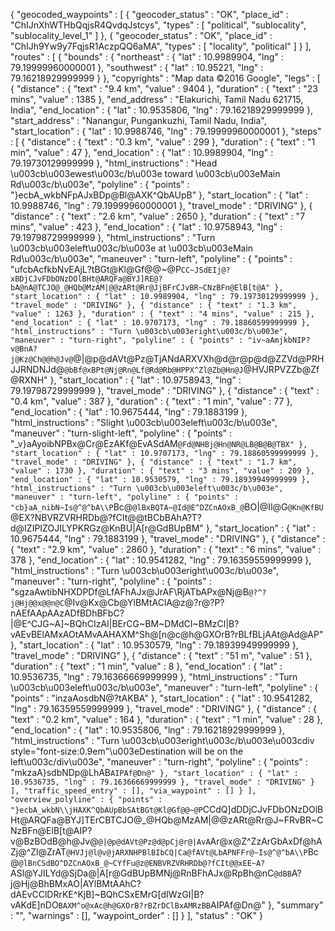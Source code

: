 {
   "geocoded_waypoints" : [
      {
         "geocoder_status" : "OK",
         "place_id" : "ChIJnXhWTHbQqjsR4QvdqJstcys",
         "types" : [ "political", "sublocality", "sublocality_level_1" ]
      },
      {
         "geocoder_status" : "OK",
         "place_id" : "ChIJh9Yw9y7FqjsR1AczpQQ6aMA",
         "types" : [ "locality", "political" ]
      }
   ],
   "routes" : [
      {
         "bounds" : {
            "northeast" : {
               "lat" : 10.9989904,
               "lng" : 79.19999960000001
            },
            "southwest" : {
               "lat" : 10.95221,
               "lng" : 79.16218929999999
            }
         },
         "copyrights" : "Map data ©2016 Google",
         "legs" : [
            {
               "distance" : {
                  "text" : "9.4 km",
                  "value" : 9404
               },
               "duration" : {
                  "text" : "23 mins",
                  "value" : 1385
               },
               "end_address" : "Elakurichi, Tamil Nadu 621715, India",
               "end_location" : {
                  "lat" : 10.9535806,
                  "lng" : 79.16218929999999
               },
               "start_address" : "Nanangur, Pungankuzhi, Tamil Nadu, India",
               "start_location" : {
                  "lat" : 10.9988746,
                  "lng" : 79.19999960000001
               },
               "steps" : [
                  {
                     "distance" : {
                        "text" : "0.3 km",
                        "value" : 299
                     },
                     "duration" : {
                        "text" : "1 min",
                        "value" : 47
                     },
                     "end_location" : {
                        "lat" : 10.9989904,
                        "lng" : 79.19730129999999
                     },
                     "html_instructions" : "Head \u003cb\u003ewest\u003c/b\u003e toward \u003cb\u003eMain Rd\u003c/b\u003e",
                     "polyline" : {
                        "points" : "}ecbA_wkbNFpAJxBDp@Bl@AXK^QbAUpB"
                     },
                     "start_location" : {
                        "lat" : 10.9988746,
                        "lng" : 79.19999960000001
                     },
                     "travel_mode" : "DRIVING"
                  },
                  {
                     "distance" : {
                        "text" : "2.6 km",
                        "value" : 2650
                     },
                     "duration" : {
                        "text" : "7 mins",
                        "value" : 423
                     },
                     "end_location" : {
                        "lat" : 10.9758943,
                        "lng" : 79.19798729999999
                     },
                     "html_instructions" : "Turn \u003cb\u003eleft\u003c/b\u003e at \u003cb\u003eMain Rd\u003c/b\u003e",
                     "maneuver" : "turn-left",
                     "polyline" : {
                        "points" : "ufcbAcfkbNvEAjL?tBGt@Kl@Gf@@~@P`CC~JSdEIj@?xBDjCJvFDbONzDOlBHt@ARQFa@BYJ]RE@?bA@nA@TCJO@_@HQb@MzAM|@@zARt@Rr@JjBFrCJvBR~CNzBFn@ElB[t@A"
                     },
                     "start_location" : {
                        "lat" : 10.9989904,
                        "lng" : 79.19730129999999
                     },
                     "travel_mode" : "DRIVING"
                  },
                  {
                     "distance" : {
                        "text" : "1.3 km",
                        "value" : 1263
                     },
                     "duration" : {
                        "text" : "4 mins",
                        "value" : 215
                     },
                     "end_location" : {
                        "lat" : 10.9707173,
                        "lng" : 79.18860599999999
                     },
                     "html_instructions" : "Turn \u003cb\u003eright\u003c/b\u003e",
                     "maneuver" : "turn-right",
                     "polyline" : {
                        "points" : "iv~aAmjkbNIP?v@BnA?j@Kz@Ch@@h@Jv@`@|@p@dAVt@Pz@TjANdARXVXh@d@r@p@d@ZZVd@PRHJJRNDNJd@`@bBf@xBPt@Nj@Rn@Lf@Rd@Rb@HPPX^Zl@Zb@Hn@J`@HVJRPVZZb@Zf@RXNH"
                     },
                     "start_location" : {
                        "lat" : 10.9758943,
                        "lng" : 79.19798729999999
                     },
                     "travel_mode" : "DRIVING"
                  },
                  {
                     "distance" : {
                        "text" : "0.4 km",
                        "value" : 387
                     },
                     "duration" : {
                        "text" : "1 min",
                        "value" : 77
                     },
                     "end_location" : {
                        "lat" : 10.9675444,
                        "lng" : 79.1883199
                     },
                     "html_instructions" : "Slight \u003cb\u003eleft\u003c/b\u003e",
                     "maneuver" : "turn-slight-left",
                     "polyline" : {
                        "points" : "_v}aAyoibNPBx@Cr@EzAKf@EvASdAM`@Fd@NHBj@Hn@NR@LB@B@B@TBX"
                     },
                     "start_location" : {
                        "lat" : 10.9707173,
                        "lng" : 79.18860599999999
                     },
                     "travel_mode" : "DRIVING"
                  },
                  {
                     "distance" : {
                        "text" : "1.7 km",
                        "value" : 1730
                     },
                     "duration" : {
                        "text" : "3 mins",
                        "value" : 209
                     },
                     "end_location" : {
                        "lat" : 10.9530579,
                        "lng" : 79.18939949999999
                     },
                     "html_instructions" : "Turn \u003cb\u003eleft\u003c/b\u003e",
                     "maneuver" : "turn-left",
                     "polyline" : {
                        "points" : "cb}aA_nibN~Is@^@^bA\\P`Bc@`@lBxBQTA~@Id@E^DZCnAOxB_@`BO|@Il@G`@Kn@KfBU`@EX?NBVRZVRHRDb@?fCIt@@tBCbBAhA?T?d@IZIPIZOJILYPKRGz@KnBU|A[r@GdBUpBM"
                     },
                     "start_location" : {
                        "lat" : 10.9675444,
                        "lng" : 79.1883199
                     },
                     "travel_mode" : "DRIVING"
                  },
                  {
                     "distance" : {
                        "text" : "2.9 km",
                        "value" : 2860
                     },
                     "duration" : {
                        "text" : "6 mins",
                        "value" : 378
                     },
                     "end_location" : {
                        "lat" : 10.9541282,
                        "lng" : 79.16359559999999
                     },
                     "html_instructions" : "Turn \u003cb\u003eright\u003c/b\u003e",
                     "maneuver" : "turn-right",
                     "polyline" : {
                        "points" : "sgzaAwtibNHXDPDf@LfAFhAJx@JrAF\\RjATbAPx@Nj@B`@?^?j@Hj@@x@@n@C`@Iv@Kx@Cb@YlBMtAClA@z@?r@?P?nAEfAApAAzADfBDhBFbC?|@E^CJG~A]~BQhCIzAI|BErCG~BM~DMdCI~BMzCI|B?vAEvBElAMxAOtAMvAAHAXM^Sh@[n@c@h@GXOrB?rBLfBLjAAt@Ad@AP"
                     },
                     "start_location" : {
                        "lat" : 10.9530579,
                        "lng" : 79.18939949999999
                     },
                     "travel_mode" : "DRIVING"
                  },
                  {
                     "distance" : {
                        "text" : "51 m",
                        "value" : 51
                     },
                     "duration" : {
                        "text" : "1 min",
                        "value" : 8
                     },
                     "end_location" : {
                        "lat" : 10.9536735,
                        "lng" : 79.16366669999999
                     },
                     "html_instructions" : "Turn \u003cb\u003eleft\u003c/b\u003e",
                     "maneuver" : "turn-left",
                     "polyline" : {
                        "points" : "inzaAosdbN@?tAKBA"
                     },
                     "start_location" : {
                        "lat" : 10.9541282,
                        "lng" : 79.16359559999999
                     },
                     "travel_mode" : "DRIVING"
                  },
                  {
                     "distance" : {
                        "text" : "0.2 km",
                        "value" : 164
                     },
                     "duration" : {
                        "text" : "1 min",
                        "value" : 28
                     },
                     "end_location" : {
                        "lat" : 10.9535806,
                        "lng" : 79.16218929999999
                     },
                     "html_instructions" : "Turn \u003cb\u003eright\u003c/b\u003e\u003cdiv style=\"font-size:0.9em\"\u003eDestination will be on the left\u003c/div\u003e",
                     "maneuver" : "turn-right",
                     "polyline" : {
                        "points" : "mkzaA}sdbNDp@LhAB`AIPAf@Dn@"
                     },
                     "start_location" : {
                        "lat" : 10.9536735,
                        "lng" : 79.16366669999999
                     },
                     "travel_mode" : "DRIVING"
                  }
               ],
               "traffic_speed_entry" : [],
               "via_waypoint" : []
            }
         ],
         "overview_polyline" : {
            "points" : "}ecbA_wkbN\\jHAXK^QbAUpBbSAtBGt@Kl@Gf@@~@P`CCdQ]dDDjCJvFDbONzDOlBHt@ARQFa@BYJ]TErCBTCJO@_@HQb@MzAM|@@zARt@Rr@J~FRvBR~CNzBFn@ElB[t@AIP?v@BzBOdB@h@Jv@`@|@p@dAVt@Pz@d@pCj@r@|AvA`Ar@x@Z^ZzArGbAxDf@hAZj@^Zl@ZrAT`@HVJj@l@v@jARXNHPBlBIbCQ|Ca@fAVt@LbAPNFFr@~Is@^@^bA\\P`Bc@`@lBnCSdBO^DZCnAOxB_@~CYfFu@z@ENBVRZVRHRDb@?fCIt@@xEE~A?`ASl@YJILYd@SjDa@|A[r@GdBUpBMNj@RnBFhAJx@RpBh@nC`@dBB`A?j@Hj@BhBMxAO|AYlBMtAAhC?dAEvCClDRrKE^KjB]~BQhCSxEMrG[dIWzGI|B?vAKdE]nDO`BAXM^o@xAc@h@GXOrB?rBZrDClBxAMRzBB`AIPAf@Dn@"
         },
         "summary" : "",
         "warnings" : [],
         "waypoint_order" : []
      }
   ],
   "status" : "OK"
}
